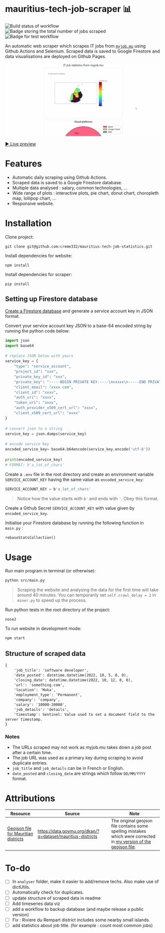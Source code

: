 # mauritius-tech-job-scraper 📊 
![Build status of workflow](https://github.com/creme332/mauritius-tech-job-statistics/actions/workflows/scrape.yml/badge.svg)
![Badge storing the total number of jobs scraped](https://img.shields.io/badge/Total%20jobs%20scraped-990-orange)
![Badge for test workflow](https://github.com/creme332/mauritius-tech-job-statistics/actions/workflows/test.yml/badge.svg)

An automatic web scraper which scrapes IT jobs from [`myjob.mu`](https://www.myjob.mu/) using Github Actions and Selenium. Scraped data is saved to Google Firestore and data visualisations are deployed on Github Pages. 

![GIF of visualised data](website.gif)

[▶ Live preview](https://creme332.github.io/mauritius-tech-job-statistics/dist/)
  
# Features
- Automatic daily scraping using Github Actions.
- Scraped data is saved to a Google Firestore database.
- Multiple data analysed : salary, common technologies, ...
- Wide range of plots : interactive plots, pie chart, donut chart, choropleth map, lollipop chart, ... 
- Responsive website.

# Installation
Clone project:
```
git clone git@github.com:creme332/mauritius-tech-job-statistics.git
```
Install dependencies for website:
```
npm install
```
Install dependencies for scraper:
```
pip install
```
## Setting up Firestore database 
[Create a Firestore database](https://firebase.google.com/docs/firestore/quickstart#create) and generate a service account key in JSON format.

Convert your service account key JSON to a base-64 encoded string by running the python code below:

```python
import json
import base64

# replace JSON below with yours
service_key = {
    "type": "service_account",
    "project_id": "xxx",
    "private_key_id": "xxx",
    "private_key": "-----BEGIN PRIVATE KEY-----\nxxxxx\n-----END PRIVATE KEY-----\n",
    "client_email": "xxxx.com",
    "client_id": "xxxx",
    "auth_uri": "xxxx",
    "token_uri": "xxxx",
    "auth_provider_x509_cert_url": "xxxx",
    "client_x509_cert_url": "xxxx"
}

# convert json to a string
service_key = json.dumps(service_key)

# encode service key
encoded_service_key= base64.b64encode(service_key.encode('utf-8'))

print(encoded_service_key)
# FORMAT: b'a_lot_of_chars'
```

Create a `.env` file in the root directory and create an environment variable `SERVICE_ACCOUNT_KEY` having the same value as `encoded_service_key`:
```js
SERVICE_ACCOUNT_KEY = b'a_lot_of_chars'
```
> Notice how the value starts with `b'` and ends with `'`. Obey this format.

Create a Github Secret `SERVICE_ACCOUNT_KEY` with value given by `encoded_service_key`.

Initialise your Firestore database by running the following function in `main.py` :
```python
rebaseStatsCollection()
```

# Usage
Run main program in terminal (or otherwise):
```sh
python src/main.py
```
> Scraping the website and analysing the data for the first time will take around 40 minutes. You can temporarily set  `self.crawl_delay = 2` in `miner.py` to speed up the process.

Run python tests in the root directory of the project:
```
nose2
```

To run website in development mode:
```sh
npm start
```

## Structure of scraped data
```
{
	'job_title': 'software developer',
	'date_posted': datetime.datetime(2022, 10, 5, 0, 0),
	'closing_date': datetime.datetime(2022, 10, 12, 0, 0),
	'url': 'something.com',
	'location': 'Moka',
	'employment_type': 'Permanent',
	'company': 'company',
	'salary': '10000-20000',
	'job_details': 'details',
	'timestamp': Sentinel: Value used to set a document field to the server timestamp.
}
```

### Notes
- The URLs scraped may not work as myjob.mu takes down a job post after a certain time. 
- The job URL was used as a primary key during scraping to avoid duplicate entries.
- `job_title` and `job_details` can be in French or English. 
- `date_posted` and `closing_date` are strings which follow `DD/MM/YYYY` format.

# Attributions

Resource | Source | Note
---|---| ---|
[Geojson file for Mauritian districts](data/mauritius-districts-geojson.json) | https://data.govmu.org/dkan/?q=dataset/mauritius-districts | The original geojson file contains some spelling mistakes which were corrected in [my version of the geojson file](data/mauritius-districts-geojson.json).

# To-do 
- [ ] In `analyser` folder, make it easier to add/remove techs. Also make use of dictUtils.
- [ ] Automatically check for duplicates.
- [ ] update structure of scraped data in readme
- [ ] Add timeseries data viz
- [ ] add a workflow to backup database (and maybe release a public version)
- [ ] Fix : Riviere du Rempart district includes some nearby small islands.
- [ ] add statistics about job title. (for example : count most common jobs)